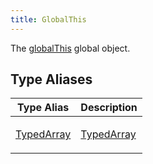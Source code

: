 ```yaml
---
title: GlobalThis
---
```


The [globalThis](https://developer.mozilla.org/docs/Web/JavaScript/Reference/Global_Objects/globalThis) global object.

## Type Aliases

<table>
<thead>
<tr>
<th>Type Alias</th>
<th>Description</th>
</tr>
</thead>
<tbody>
<tr>
<td>

[TypedArray](type-aliases/TypedArray.md)

</td>
<td>

[TypedArray](https://developer.mozilla.org/docs/Web/JavaScript/Reference/Global_Objects/TypedArray)

</td>
</tr>
</tbody>
</table>
